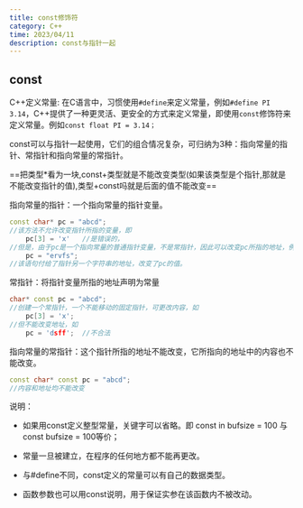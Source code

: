 ```yaml
---
title: const修饰符
category: C++
time: 2023/04/11
description: const与指针一起
---
```


## const

C++定义常量: 在C语言中，习惯使用`#define`来定义常量，例如`#define PI 3.14`，C++提供了一种更灵活、更安全的方式来定义常量，即使用`const`修饰符来定义常量。例如`const float PI = 3.14；`



const可以与指针一起使用，它们的组合情况复杂，可归纳为3种：指向常量的指针、常指针和指向常量的常指针。

==把类型*看为一块,const+类型就是不能改变类型(如果该类型是个指针,那就是不能改变指针的值),类型+const吗就是后面的值不能改变==

指向常量的指针：一个指向常量的指针变量。

```c++
const char* pc = "abcd";
//该方法不允许改变指针所指的变量，即
    pc[3] = 'x'   //是错误的，
//但是，由于pc是一个指向常量的普通指针变量，不是常指针，因此可以改变pc所指的地址，例如
    pc = "ervfs";
//该语句付给了指针另一个字符串的地址，改变了pc的值。

```

常指针：将指针变量所指的地址声明为常量

```c++
char* const pc = "abcd";
//创建一个常指针，一个不能移动的固定指针，可更改内容，如
    pc[3] = 'x';
//但不能改变地址，如
    pc = 'dsff';  //不合法

```

指向常量的常指针：这个指针所指的地址不能改变，它所指向的地址中的内容也不能改变。

```c++
const char* const pc = "abcd";
//内容和地址均不能改变
```

说明：

- 如果用const定义整型常量，关键字可以省略。即 const in bufsize = 100 与 const bufsize = 100等价；


- 常量一旦被建立，在程序的任何地方都不能再更改。


- 与#define不同，const定义的常量可以有自己的数据类型。


- 函数参数也可以用const说明，用于保证实参在该函数内不被改动。